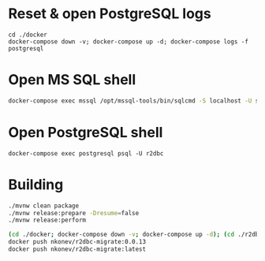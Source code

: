 # Reset & open PostgreSQL logs
```
cd ./docker
docker-compose down -v; docker-compose up -d; docker-compose logs -f postgresql
```

# Open MS SQL shell
```bash
docker-compose exec mssql /opt/mssql-tools/bin/sqlcmd -S localhost -U sa -P 'yourStrong(!)Password'
```

# Open PostgreSQL shell
```
docker-compose exec postgresql psql -U r2dbc
```

# Building
```bash
./mvnw clean package
./mvnw release:prepare -Dresume=false
./mvnw release:perform

(cd ./docker; docker-compose down -v; docker-compose up -d); (cd ./r2dbc-migrate-standalone; rm ./target/*-javadoc.jar ./target/*-sources.jar; docker build . --tag nkonev/r2dbc-migrate:latest --tag nkonev/r2dbc-migrate:0.0.13)
docker push nkonev/r2dbc-migrate:0.0.13
docker push nkonev/r2dbc-migrate:latest
```
